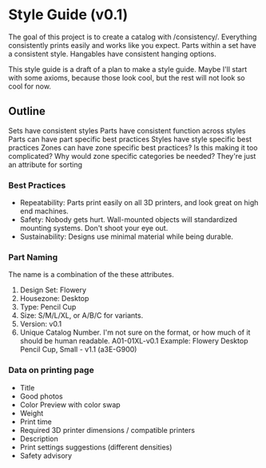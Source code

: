 # Style Guide (v0.1)
The goal of this project is to create a catalog with /consistency/. Everything consistently prints easily and works like you expect. Parts within a set have a consistent style. Hangables have consistent hanging options. 

This style guide is a draft of a plan to make a style guide. Maybe I'll start with some axioms, because those look cool, but the rest will not look so cool for now.

## Outline
Sets have consistent styles
Parts have consistent function across styles 
Parts can have part specific best practices
Styles have style specific best practices
Zones can have zone specific best practices? Is this making it too complicated? Why would zone specific categories be needed? They're just an attribute for sorting

### Best Practices
- Repeatability: Parts print easily on all 3D printers, and look great on high end machines.
- Safety: Nobody gets hurt. Wall-mounted objects will standardized mounting systems. Don't shoot your eye out.
- Sustainability: Designs use minimal material while being durable.
  
### Part Naming
The name is a combination of the these attributes.
1. Design Set: Flowery
2. Housezone: Desktop
3. Type: Pencil Cup
4. Size: S/M/L/XL, or A/B/C for variants.
5. Version: v0.1
6. Unique Catalog Number. I'm not sure on the format, or how much of it should be human readable. A01-01XL-v0.1
Example: Flowery Desktop Pencil Cup, Small - v1.1 (a3E-G900)

### Data on printing page
- Title
- Good photos
- Color Preview with color swap
- Weight
- Print time
- Required 3D printer dimensions / compatible printers 
- Description
- Print settings suggestions (different densities)
- Safety advisory